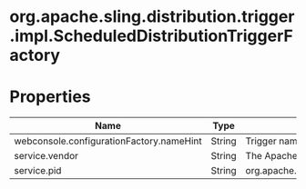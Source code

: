 # org.apache.sling.distribution.trigger.impl.ScheduledDistributionTriggerFactory

# Properties

| Name | Type | Value |
| ---- | ---- | ----- |
| webconsole.configurationFactory.nameHint | String | Trigger name: {name} |
| service.vendor | String | The Apache Software Foundation |
| service.pid | String | org.apache.sling.distribution.trigger.impl.ScheduledDistributionTriggerFactory |
